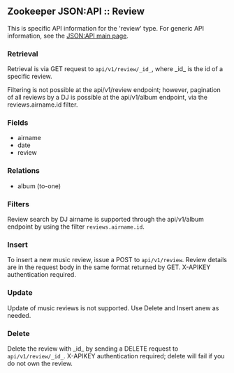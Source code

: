 ## Zookeeper JSON:API :: Review

This is specific API information for the 'review' type.  For generic API
information, see the [JSON:API main page](./API.md).

### Retrieval

Retrieval is via GET request to `api/v1/review/_id_`, where \_id_ is
the id of a specific review.

Filtering is not possible at the api/v1/review endpoint; however,
pagination of all reviews by a DJ is possible at the api/v1/album
endpoint, via the reviews.airname.id filter.

### Fields

* airname
* date
* review

### Relations

* album (to-one)

### Filters

Review search by DJ airname is supported through the api/v1/album
endpoint by using the filter `reviews.airname.id`.

### Insert

To insert a new music review, issue a POST to `api/v1/review`.  Review
details are in the request body in the same format returned by GET.
X-APIKEY authentication required.

### Update

Update of music reviews is not supported.  Use Delete and Insert anew
as needed.

### Delete

Delete the review with \_id_ by sending a DELETE request to
`api/v1/review/_id_`.  X-APIKEY authentication required; delete
will fail if you do not own the review.
